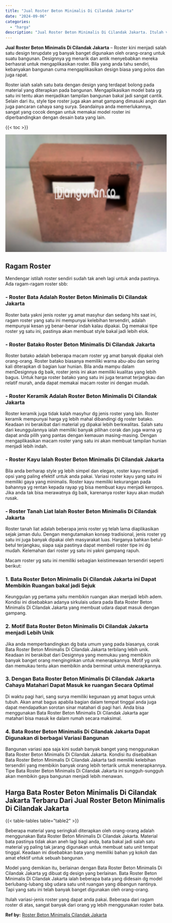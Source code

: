 ```yaml
---
title: "Jual Roster Beton Minimalis Di Cilandak Jakarta"
date: "2024-09-06"
categories: 
  - "harga"
description: "Jual Roster Beton Minimalis Di Cilandak Jakarta. Itulah variasi-jenis roster yang dapat anda pakai. Beberapa dari ragam roster di atas, sangat banyak dari or..."
---
```


**Jual Roster Beton Minimalis Di Cilandak Jakarta** – Roster kini menjadi salah satu design terupdate yg banyak banget digunakan oleh orang-orang untuk suatu bangunan. Designnya yg menarik dan antik menyebabkan mereka berhasrat untuk mengaplikasikan roster. Bila yang anda tahu sendiri, kebanyakan bangunan cuma mengaplikasikan design biasa yang polos dan juga rapat.

Roster ialah salah satu bata dengan design yang terdapat bolong pada material yang diterapkan pada bangunan. Mengaplikasikan model bata yg satu ini tentu akan menjadikan tampilan bangunan bakal jadi sangat cantik. Selain dari itu, style tipe roster juga akan amat gampang dimasuki angin dan juga pancaran cahaya sang surya. Seandainya anda memerlukannya, sangat yang cocok dengan untuk memakai model roster ini diperbandingkan dengan desain bata yang lain.

{{< toc >}}

![Jual Roster Beton Minimalis Di Cilandak Jakarta](/images/bata-roster-minimalis-32.png)

## Ragam Roster

Mendengar istilah roster sendiri sudah tak aneh lagi untuk anda pastinya. Ada ragam-ragam roster sbb:

### \- Roster Bata Adalah Roster Beton Minimalis Di Cilandak Jakarta

Roster bata yakni jenis roster yg amat masyhur dan sedang hits saat ini, ragam roster yang satu ini mempunyai kelebihan tersendiri, adalah mempunyai kesan yg benar-benar indah kalau dipakai. Dg memakai tipe roster yg satu ini, pastinya akan membuat style bakal jadi lebih elok.

### \- Roster Batako Roster Beton Minimalis Di Cilandak Jakarta

Roster batako adalah beberapa macam roster yg amat banyak dipakai oleh orang-orang. Roster batako biasanya memiliki warna abu-abu dan sering kali diterapkan di bagian luar hunian. Bila anda mampu dalam menDesignnya dg baik, roster jenis ini akan memiliki kualitas yang lebih bagus. Untuk harga roster batako yang satu ini juga teramat terjangkau dan relatif murah, anda dapat memakai macam roster ini dengan mudah.

### \- Roster Keramik Adalah Roster Beton Minimalis Di Cilandak Jakarta

Roster keramik juga tidak kalah masyhur dg jenis roster yang lain. Roster keramik mempunyai harga yg lebih mahal dibandingi dg roster batako. Keadaan ini berakibat dari material yg dipakai lebih berkwalitas. Salah satu dari keunggulannya ialah memiliki banyak pilihan corak dan juga warna yg dapat anda pilih yang pantas dengan kemauan masing-masing. Dengan mengaplikasikan macam roster yang satu ini akan membuat tampilan hunian menjadi lebih indah.

### \- Roster Kayu Ialah Roster Beton Minimalis Di Cilandak Jakarta

Bila anda berharap style yg lebih simpel dan elegan, roster kayu menjadi opsi yang paling efektif untuk anda pakai. Variasi roster kayu yang satu ini memiliki gaya yang minimalis. Roster kayu memiliki kekurangan pada bahannya yg rentan kepada rayap yg bisa membuat kayu menjadi keropos. Jika anda tak bisa merawatnya dg baik, karenanya roster kayu akan mudah rusak.

### \- Roster Tanah Liat Ialah Roster Beton Minimalis Di Cilandak Jakarta

Roster tanah liat adalah beberapa jenis roster yg telah lama diaplikasikan sejak jaman dulu. Dengan mengutamakan konsep tradisional, jenis roster yg satu ini juga banyak dipakai oleh masyarakat luas. Harganya bahkan betul-betul terjangkau, siapa saja pastinya dapat membeli roster tipe ini dg mudah. Kelemahan dari roster yg satu ini yakni gampang rapuh.

Macam roster yg satu ini memiliki sebagian keistimewaan tersendiri seperti berikut:

### 1\. Bata Roster Beton Minimalis Di Cilandak Jakarta ini Dapat Membikin Ruangan bakal jadi Sejuk

Keunggulan yg pertama yaitu membikin ruangan akan menjadi lebih adem. Kondisi ini disebabkan adanya sirkulais udara pada Bata Roster Beton Minimalis Di Cilandak Jakarta yang membuat udara dapat masuk dengan gampang.

### 2\. Motif Bata Roster Beton Minimalis Di Cilandak Jakarta menjadi Lebih Unik

Jika anda memperbandingkan dg bata umum yang pada biasanya, corak Bata Roster Beton Minimalis Di Cilandak Jakarta terbilang lebih unik. Keadaan ini berakibat dari Designnya yang memukau yang membikin banyak banget orang menginginkan untuk menerapkannya. Motif yg unik dan memukau tentu akan membikin anda berminat untuk menerapkannya.

### 3\. Dengan Bata Roster Beton Minimalis Di Cilandak Jakarta Cahaya Matahari Dapat Masuk ke ruangan Secara Optimal

Di waktu pagi hari, sang surya memiliki kegunaan yg amat bagus untuk tubuh. Akan amat bagus apabila bagian dalam tempat tinggal anda juga dapat mendapatkan sorotan sinar matahari di pagi hari. Anda bisa menggunakan Bata Roster Beton Minimalis Di Cilandak Jakarta agar matahari bisa masuk ke dalam rumah secara maksimal.

### 4\. Bata Roster Beton Minimalis Di Cilandak Jakarta Dapat Digunakan di berbagai Variasi Bangunan

Bangunan variasi apa saja kini sudah banyak banget yang menggunakan Bata Roster Beton Minimalis Di Cilandak Jakarta. Kondisi itu disebabkan Bata Roster Beton Minimalis Di Cilandak Jakarta tadi memiliki kelebihan tersendiri yang membikin banyak orang lebih tertarik untuk menerapkannya. Tipe Bata Roster Beton Minimalis Di Cilandak Jakarta ini sungguh-sungguh akan membikin gaya bangunan menjadi lebih menawan.

## Harga Bata Roster Beton Minimalis Di Cilandak Jakarta Terbaru Dari Jual Roster Beton Minimalis Di Cilandak Jakarta

{{< table-tables table="table2" >}}

Beberapa material yang seringkali diterapkan oleh orang-orang adalah menggunakan Bata Roster Beton Minimalis Di Cilandak Jakarta. Material bata pastinya tidak akan aneh lagi bagi anda, bata bakal jadi salah satu material yg paling tak jarang digunakan untuk membuat satu unit tempat tinggal. Keadaan ini disebabkan bata yang memiliki bahan yg kokoh dan amat efektif untuk sebuah bangunan.

Model yang demikian itu, berlainan dengan Bata Roster Beton Minimalis Di Cilandak Jakarta yg dibuat dg design yang berlainan. Bata Roster Beton Minimalis Di Cilandak Jakarta ialah beberapa bata yang didesain dg model berlubang-lubang sbg udara satu unit ruangan yang dibangun nantinya. Tapi yang satu ini telah banyak banget digunakan oleh orang-orang.

Itulah variasi-jenis roster yang dapat anda pakai. Beberapa dari ragam roster di atas, sangat banyak dari orang yg lebih menggunakan roster bata.

**Ref by:** [Roster Beton Minimalis Cilandak Jakarta](https://id.wikipedia.org/wiki/Roster)
